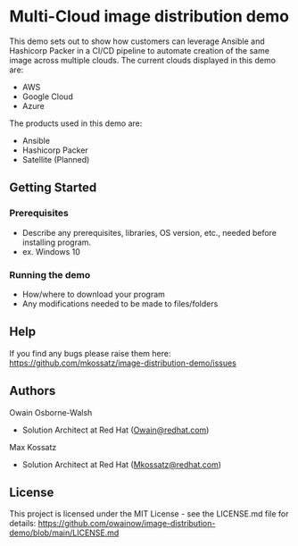 # Multi-Cloud image distribution demo

This demo sets out to show how customers can leverage Ansible and Hashicorp Packer in a CI/CD pipeline to automate creation of the same image across multiple clouds. The current clouds displayed in this demo are: 
* AWS
* Google Cloud
* Azure 

The products used in this demo are:
* Ansible
* Hashicorp Packer
* Satellite (Planned)


## Getting Started

### Prerequisites
* Describe any prerequisites, libraries, OS version, etc., needed before installing program.
* ex. Windows 10

### Running the demo

* How/where to download your program
* Any modifications needed to be made to files/folders


## Help

If you find any bugs please raise them here: https://github.com/mkossatz/image-distribution-demo/issues

## Authors

Owain Osborne-Walsh
- Solution Architect at Red Hat (Owain@redhat.com)

Max Kossatz
- Solution Architect at Red Hat (Mkossatz@redhat.com)


## License

This project is licensed under the MIT License - see the LICENSE.md file for details: https://github.com/owainow/image-distribution-demo/blob/main/LICENSE.md
